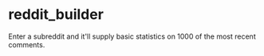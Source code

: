 # reddit_builder

Enter a subreddit and it'll supply basic statistics on 1000 of the most recent comments.
